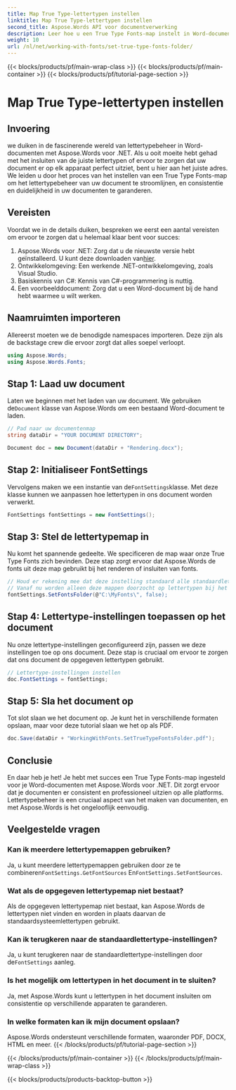 ```yaml
---
title: Map True Type-lettertypen instellen
linktitle: Map True Type-lettertypen instellen
second_title: Aspose.Words API voor documentverwerking
description: Leer hoe u een True Type Fonts-map instelt in Word-documenten met Aspose.Words voor .NET. Volg onze gedetailleerde, stapsgewijze handleiding om consistent lettertypebeheer te garanderen.
weight: 10
url: /nl/net/working-with-fonts/set-true-type-fonts-folder/
---
```


{{< blocks/products/pf/main-wrap-class >}}
{{< blocks/products/pf/main-container >}}
{{< blocks/products/pf/tutorial-page-section >}}

# Map True Type-lettertypen instellen

## Invoering

we duiken in de fascinerende wereld van lettertypebeheer in Word-documenten met Aspose.Words voor .NET. Als u ooit moeite hebt gehad met het insluiten van de juiste lettertypen of ervoor te zorgen dat uw document er op elk apparaat perfect uitziet, bent u hier aan het juiste adres. We leiden u door het proces van het instellen van een True Type Fonts-map om het lettertypebeheer van uw document te stroomlijnen, en consistentie en duidelijkheid in uw documenten te garanderen.

## Vereisten

Voordat we in de details duiken, bespreken we eerst een aantal vereisten om ervoor te zorgen dat u helemaal klaar bent voor succes:

1.  Aspose.Words voor .NET: Zorg dat u de nieuwste versie hebt geïnstalleerd. U kunt deze downloaden van[hier](https://releases.aspose.com/words/net/).
2. Ontwikkelomgeving: Een werkende .NET-ontwikkelomgeving, zoals Visual Studio.
3. Basiskennis van C#: Kennis van C#-programmering is nuttig.
4. Een voorbeelddocument: Zorg dat u een Word-document bij de hand hebt waarmee u wilt werken.

## Naamruimten importeren

Allereerst moeten we de benodigde namespaces importeren. Deze zijn als de backstage crew die ervoor zorgt dat alles soepel verloopt.

```csharp
using Aspose.Words;
using Aspose.Words.Fonts;
```

## Stap 1: Laad uw document

 Laten we beginnen met het laden van uw document. We gebruiken de`Document` klasse van Aspose.Words om een bestaand Word-document te laden.

```csharp
// Pad naar uw documentenmap
string dataDir = "YOUR DOCUMENT DIRECTORY";

Document doc = new Document(dataDir + "Rendering.docx");
```

## Stap 2: Initialiseer FontSettings

 Vervolgens maken we een instantie van de`FontSettings`klasse. Met deze klasse kunnen we aanpassen hoe lettertypen in ons document worden verwerkt.

```csharp
FontSettings fontSettings = new FontSettings();
```

## Stap 3: Stel de lettertypemap in

Nu komt het spannende gedeelte. We specificeren de map waar onze True Type Fonts zich bevinden. Deze stap zorgt ervoor dat Aspose.Words de fonts uit deze map gebruikt bij het renderen of insluiten van fonts.

```csharp
// Houd er rekening mee dat deze instelling standaard alle standaardlettertypebronnen overschrijft waarnaar standaard wordt gezocht.
// Vanaf nu worden alleen deze mappen doorzocht op lettertypen bij het renderen of insluiten van lettertypen.
fontSettings.SetFontsFolder(@"C:\MyFonts\", false);
```

## Stap 4: Lettertype-instellingen toepassen op het document

Nu onze lettertype-instellingen geconfigureerd zijn, passen we deze instellingen toe op ons document. Deze stap is cruciaal om ervoor te zorgen dat ons document de opgegeven lettertypen gebruikt.

```csharp
// Lettertype-instellingen instellen
doc.FontSettings = fontSettings;
```

## Stap 5: Sla het document op

Tot slot slaan we het document op. Je kunt het in verschillende formaten opslaan, maar voor deze tutorial slaan we het op als PDF.

```csharp
doc.Save(dataDir + "WorkingWithFonts.SetTrueTypeFontsFolder.pdf");
```

## Conclusie

En daar heb je het! Je hebt met succes een True Type Fonts-map ingesteld voor je Word-documenten met Aspose.Words voor .NET. Dit zorgt ervoor dat je documenten er consistent en professioneel uitzien op alle platforms. Lettertypebeheer is een cruciaal aspect van het maken van documenten, en met Aspose.Words is het ongelooflijk eenvoudig.

## Veelgestelde vragen

### Kan ik meerdere lettertypemappen gebruiken?
 Ja, u kunt meerdere lettertypemappen gebruiken door ze te combineren`FontSettings.GetFontSources` En`FontSettings.SetFontSources`.

### Wat als de opgegeven lettertypemap niet bestaat?
Als de opgegeven lettertypemap niet bestaat, kan Aspose.Words de lettertypen niet vinden en worden in plaats daarvan de standaardsysteemlettertypen gebruikt.

### Kan ik terugkeren naar de standaardlettertype-instellingen?
 Ja, u kunt terugkeren naar de standaardlettertype-instellingen door de`FontSettings` aanleg.

### Is het mogelijk om lettertypen in het document in te sluiten?
Ja, met Aspose.Words kunt u lettertypen in het document insluiten om consistentie op verschillende apparaten te garanderen.

### In welke formaten kan ik mijn document opslaan?
Aspose.Words ondersteunt verschillende formaten, waaronder PDF, DOCX, HTML en meer.
{{< /blocks/products/pf/tutorial-page-section >}}

{{< /blocks/products/pf/main-container >}}
{{< /blocks/products/pf/main-wrap-class >}}

{{< blocks/products/products-backtop-button >}}

